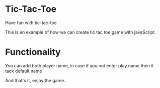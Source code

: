 # Tic-Tac-Toe

Have fun with tic-tac-toe

This is en example of how we can create tic tac toe game with javaScript.

# Functionality

You can add both player name, in case if you not enter play name then it tack default name

And that's it, enjoy the game.
